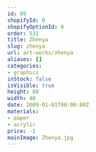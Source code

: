 ```yaml
---
id: 89
shopifyId: 0
shopifyOptionId: 0
order: 531
title: Zhenya
slug: zhenya
url: art-works/zhenya
aliases: []
categories:
- graphics
inStock: false
isVisible: true
height: 60
width: 40
date: 2009-01-01T00:00:00Z
materials:
- paper
- acrylic
price: -1
mainImage: Zhenya.jpg
---
```

